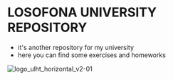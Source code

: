 # LOSOFONA UNIVERSITY REPOSITORY
- it's another repository for my university
- here you can find some exercises and homeworks

![logo_ulht_horizontal_v2-01](https://user-images.githubusercontent.com/24737993/194513525-fe075603-28af-4cfc-9c20-a1e5b5583b4d.png)
